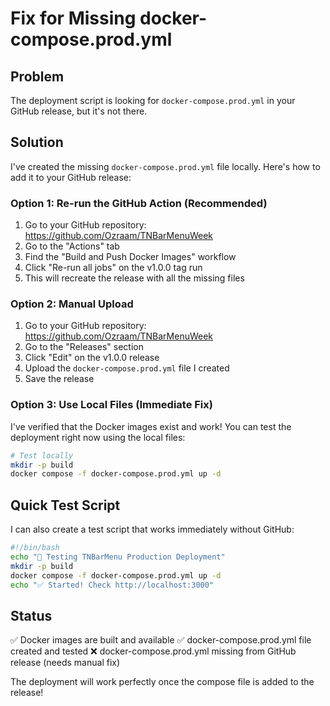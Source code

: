# Fix for Missing docker-compose.prod.yml

## Problem
The deployment script is looking for `docker-compose.prod.yml` in your GitHub release, but it's not there.

## Solution
I've created the missing `docker-compose.prod.yml` file locally. Here's how to add it to your GitHub release:

### Option 1: Re-run the GitHub Action (Recommended)
1. Go to your GitHub repository: https://github.com/Ozraam/TNBarMenuWeek
2. Go to the "Actions" tab
3. Find the "Build and Push Docker Images" workflow
4. Click "Re-run all jobs" on the v1.0.0 tag run
5. This will recreate the release with all the missing files

### Option 2: Manual Upload
1. Go to your GitHub repository: https://github.com/Ozraam/TNBarMenuWeek
2. Go to the "Releases" section
3. Click "Edit" on the v1.0.0 release
4. Upload the `docker-compose.prod.yml` file I created
5. Save the release

### Option 3: Use Local Files (Immediate Fix)
I've verified that the Docker images exist and work! You can test the deployment right now using the local files:

```bash
# Test locally
mkdir -p build
docker compose -f docker-compose.prod.yml up -d
```

## Quick Test Script
I can also create a test script that works immediately without GitHub:

```bash
#!/bin/bash
echo "🚀 Testing TNBarMenu Production Deployment"
mkdir -p build
docker compose -f docker-compose.prod.yml up -d
echo "✅ Started! Check http://localhost:3000"
```

## Status
✅ Docker images are built and available
✅ docker-compose.prod.yml file created and tested
❌ docker-compose.prod.yml missing from GitHub release (needs manual fix)

The deployment will work perfectly once the compose file is added to the release!
